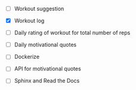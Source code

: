- [ ] Workout suggestion

- [x] Workout log

- [ ] Daily rating of workout for total number of reps

- [ ] Daily motivational quotes

- [ ] Dockerize

- [ ] API for motivational quotes
- [ ] Sphinx and Read the Docs


